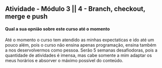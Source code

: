 <h2>Atividade - Módulo 3 || 4 - Branch, checkout, merge e push
</h2>

<h4>Qual a sua opnião sobre este curso até o momento</h4>

<p>Até o momento o curso tem atendido as minhas expectaticas e ido até um pouco além, pois o curso não ensina apenas programação, ensina também a nos deservolvermos como pessoa. Serão 5 semanas desafiodoras, pois a quantidade de atividades é imensa, mas cabe somente a mim adaptar os meus horários e absorver o máximo possível do conteúdo.






